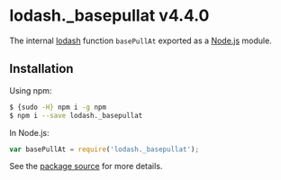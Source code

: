 # lodash._basepullat v4.4.0

The internal [lodash](https://lodash.com/) function `basePullAt` exported as a [Node.js](https://nodejs.org/) module.

## Installation

Using npm:
```bash
$ {sudo -H} npm i -g npm
$ npm i --save lodash._basepullat
```

In Node.js:
```js
var basePullAt = require('lodash._basepullat');
```

See the [package source](https://github.com/lodash/lodash/blob/4.4.0-npm-packages/lodash._basepullat) for more details.
